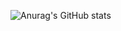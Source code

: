 ![Anurag's GitHub stats](https://github-readme-stats.vercel.app/api?username=Cumulonimbbus&show_icons=true&theme=radical)
